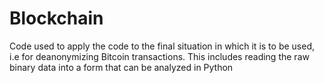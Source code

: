Blockchain
=====================
Code used to apply the code to the final situation in which it is to be used, i.e
for deanonymizing Bitcoin transactions. This includes reading the raw binary data
into a form that can be analyzed in Python